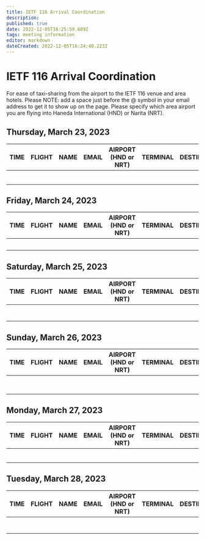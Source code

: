 ```yaml
---
title: IETF 116 Arrival Coordination
description: 
published: true
date: 2022-12-05T16:25:59.609Z
tags: meeting information
editor: markdown
dateCreated: 2022-12-05T16:24:40.223Z
---
```


# IETF 116 Arrival Coordination

For ease of taxi-sharing from the airport to the IETF 116 venue and area hotels. Please NOTE: add a space just before the @ symbol in your email address to get it to show up on the page. Please specify which area airport you are flying into Haneda International (HND) or Narita (NRT).

## Thursday, March 23, 2023

| TIME  |  FLIGHT | NAME  | EMAIL  | AIRPORT (HND or NRT)  | TERMINAL  |  DESTINATION |
|---|---|---|---|---|---|---|
|   |   |   |   |   |   |   |
|   |   |   |   |   |   |   |
|   |   |   |   |   |   |   |
|   |   |   |   |   |   |   |
|   |   |   |   |   |   |   |
|   |   |   |   |   |   |   |


## Friday, March 24, 2023

| TIME  |  FLIGHT | NAME  | EMAIL  | AIRPORT (HND or NRT)  | TERMINAL  |  DESTINATION |
|---|---|---|---|---|---|---|
|   |   |   |   |   |   |   |
|   |   |   |   |   |   |   |
|   |   |   |   |   |   |   |
|   |   |   |   |   |   |   |
|   |   |   |   |   |   |   |


## Saturday, March 25, 2023

| TIME  |  FLIGHT | NAME  | EMAIL  | AIRPORT (HND or NRT)  | TERMINAL  |  DESTINATION |
|---|---|---|---|---|---|---|
|   |   |   |   |   |   |   |
|   |   |   |   |   |   |   |
|   |   |   |   |   |   |   |
|   |   |   |   |   |   |   |
|   |   |   |   |   |   |   |
|   |   |   |   |   |   |   |
|   |   |   |   |   |   |   |

## Sunday, March 26, 2023

| TIME  |  FLIGHT | NAME  | EMAIL  | AIRPORT (HND or NRT)  | TERMINAL  |  DESTINATION |
|---|---|---|---|---|---|---|
|   |   |   |   |   |   |   |
|   |   |   |   |   |   |   |
|   |   |   |   |   |   |   |
|   |   |   |   |   |   |   |
|   |   |   |   |   |   |   |
|   |   |   |   |   |   |   |
|   |   |   |   |   |   |   |
|   |   |   |   |   |   |   |

## Monday, March 27, 2023

| TIME  |  FLIGHT | NAME  | EMAIL  | AIRPORT (HND or NRT)  | TERMINAL  |  DESTINATION |
|---|---|---|---|---|---|---|
|   |   |   |   |   |   |   |
|   |   |   |   |   |   |   |
|   |   |   |   |   |   |   |
|   |   |   |   |   |   |   |
|   |   |   |   |   |   |   |
|   |   |   |   |   |   |   |


## Tuesday, March 28, 2023

| TIME  |  FLIGHT | NAME  | EMAIL  | AIRPORT (HND or NRT)   | TERMINAL  |  DESTINATION |
|---|---|---|---|---|---|---|
|   |   |   |   |   |   |   |
|   |   |   |   |   |   |   |
|   |   |   |   |   |   |   |
|   |   |   |   |   |   |   |
|   |   |   |   |   |   |   |
|   |   |   |   |   |   |   |
|   |   |   |   |   |   |   |